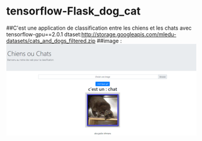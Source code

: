 # tensorflow-Flask_dog_cat
##C'est une application de classification entre les chiens et les chats avec tensorflow-gpu==2.0.1
dtaset:http://storage.googleapis.com/mledu-datasets/cats_and_dogs_filtered.zip
##image :
![alt text](https://github.com/aboujaafar1997/tensorflow-Flask_dog_cat/blob/master/screen.png)

